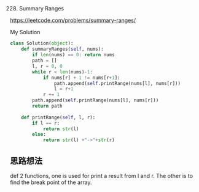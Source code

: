 ## 
228. Summary Ranges

https://leetcode.com/problems/summary-ranges/

My Solution

```python
class Solution(object):
    def summaryRanges(self, nums):
        if len(nums) == 0: return nums
        path = []
        l, r = 0, 0
        while r < len(nums)-1:
            if nums[r] + 1 != nums[r+1]:
                path.append(self.printRange(nums[l], nums[r]))
                l = r+1
            r += 1
        path.append(self.printRange(nums[l], nums[r]))         
        return path
                
    def printRange(self, l, r):
        if l == r:
            return str(l)
        else:
            return str(l) +"->"+str(r)
```

## 思路想法
def 2 functions, one is used for print a result from l and r.
The other is to find the break point of the array.
